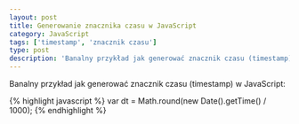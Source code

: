 ```yaml
---
layout: post
title: Generowanie znacznika czasu w JavaScript
category: JavaScript
tags: ['timestamp', 'znacznik czasu']
type: post
description: 'Banalny przykład jak generować znacznik czasu (timestamp) w JavaScript.'
---
```

Banalny przykład jak generować znacznik czasu (timestamp) w JavaScript:

{% highlight javascript %}
var dt = Math.round(new Date().getTime() / 1000);
{% endhighlight %}
